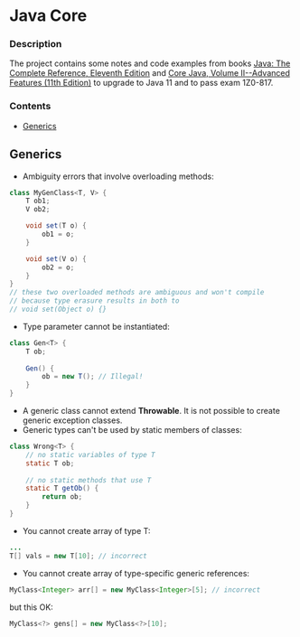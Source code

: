 # Java Core

### Description   
The project contains some notes and code examples from books [Java: The Complete Reference, Eleventh Edition](https://www.amazon.com/Java-Complete-Reference-Eleventh/dp/1260440230) and [Core Java, Volume II--Advanced Features (11th Edition)](https://www.amazon.com/Core-Java-II-Advanced-Features-11th/dp/0135166314/ref=pd_sbs_14_5/138-0457775-1001605?_encoding=UTF8&pd_rd_i=0135166314&pd_rd_r=ed53e0eb-2170-4f23-994f-c1b5212b9981&pd_rd_w=eQY4W&pd_rd_wg=TZWfi&pf_rd_p=12b8d3e2-e203-4b23-a8bc-68a7d2806477&pf_rd_r=WMDX49W3X9V9C086K0BQ&psc=1&refRID=WMDX49W3X9V9C086K0BQ) to upgrade to Java 11 and to pass exam 1Z0-817.
 
### Contents
- [Generics](#generics)

## Generics  
- Ambiguity errors that involve overloading methods:

```java
class MyGenClass<T, V> {
    T ob1;
    V ob2;

    void set(T o) {
        ob1 = o;
    }

    void set(V o) {
        ob2 = o;
    }   
}
// these two overloaded methods are ambiguous and won't compile
// because type erasure results in both to 
// void set(Object o) {} 
```
- Type parameter cannot be instantiated:
```java
class Gen<T> {
    T ob;
    
    Gen() {
        ob = new T(); // Illegal!
    }   
}   
```
- A generic class cannot extend **Throwable**. It is not possible
to create generic exception classes.
- Generic types can't be used by static members of classes:
```java
class Wrong<T> {
    // no static variables of type T
    static T ob; 
    
    // no static methods that use T
    static T getOb() {
        return ob;
    }   
}
```
- You cannot create array of type T:
```java
...
T[] vals = new T[10]; // incorrect
```
- You cannot create array of type-specific generic references:
```java
MyClass<Integer> arr[] = new MyClass<Integer>[5]; // incorrect
``` 
but this OK:
```java
MyClass<?> gens[] = new MyClass<?>[10];
```
